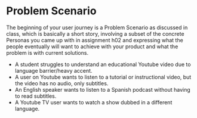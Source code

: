 # Problem Scenario

The beginning of your user journey is a Problem Scenario as discussed in class, which is basically a short story, involving a subset of the concrete Personas you came up with in assignment h02 and expressing what the people eventually will want to achieve with your product and what the problem is with current solutions.

* A student struggles to understand an educational Youtube video due to language barrier/heavy accent.
* A user on Youtube wants to listen to a tutorial or instructional video, but the video has no audio, only subtitles.
* An English speaker wants to listen to a Spanish podcast without having to read subtitles.
* A Youtube TV user wants to watch a show dubbed in a different language.
